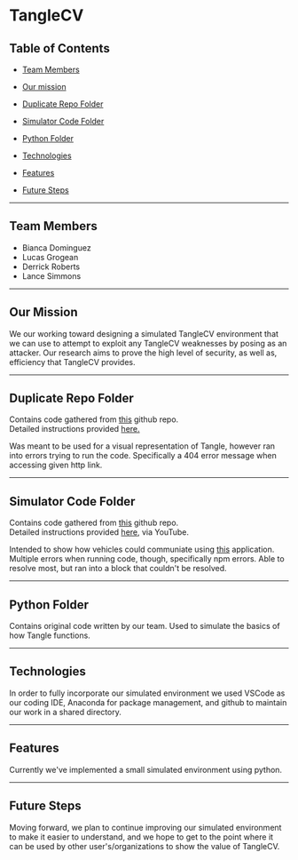 # TangleCV



## Table of Contents  

* [Team Members](#team-members)

* [Our mission](#our-mission) 

* [Duplicate Repo Folder](#duplicate-repo-folder) 

* [Simulator Code Folder](#simulator-code-folder) 

* [Python Folder](#python-folder) 

* [Technologies](#technologies) 

* [Features](#features) 

* [Future Steps](#future-steps) 

 --- 
## Team Members

* Bianca Dominguez
* Lucas Grogean
* Derrick Roberts
* Lance Simmons

 --- 
## Our Mission

We our working toward designing a simulated TangleCV environment that we can use to attempt to exploit any TangleCV weaknesses by posing as an attacker. Our research aims to prove the high level of security, as well as, efficiency that TangleCV provides.

 --- 

## Duplicate Repo Folder 

Contains code gathered from <a href="https://github.com/iotaledger/high-mobility-blueprints">this</a> github repo. </br>
Detailed instructions provided <a href="https://steemit.com/iota/@jordaan01/building-an-iota-tangle-from-scratch-in-python-and-flask">here.</a> </br>

Was meant to be used for a visual representation of Tangle, however ran into errors trying to run the code. Specifically a 404 error message when accessing given http link.

 --- 

## Simulator Code Folder

Contains code gathered from <a href="https://github.com/ljlabs/tangle-pow">this</a> github repo. </br>
Detailed instructions provided <a href="https://www.youtube.com/watch?v=L-O-okg0bWk">here</a>, via YouTube. </br>

Intended to show how vehicles could communiate using <a href="https://console.high-mobility.com/qdEZ/">this</a> application. Multiple errors when running code, though, specifically npm errors. Able to resolve most, but ran into a block that couldn't be resolved.  

 --- 

## Python Folder

Contains original code written by our team. Used to simulate the basics of how Tangle functions. 

 --- 

## Technologies

In order to fully incorporate our simulated environment we used VSCode as our coding IDE, Anaconda for package management, and github to maintain our work in a shared directory.  

 --- 

## Features

Currently we've implemented a small simulated environment using python.

 --- 

## Future Steps

Moving forward, we plan to continue improving our simulated environment to make it easier to understand, and we hope to get to the point where it can be used by other user's/organizations to show the value of TangleCV. 


